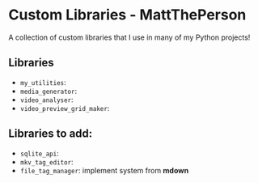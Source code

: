 # Custom Libraries - MattThePerson

A collection of custom libraries that I use in many of my Python projects!

## Libraries
- `my_utilities`: 
- `media_generator`: 
- `video_analyser`: 
- `video_preview_grid_maker`: 

## Libraries to add:
- `sqlite_api`: 
- `mkv_tag_editor`: 
- `file_tag_manager`: implement system from **mdown**
